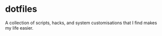# dotfiles

A collection of scripts, hacks, and system customisations that I find makes my
life easier.
